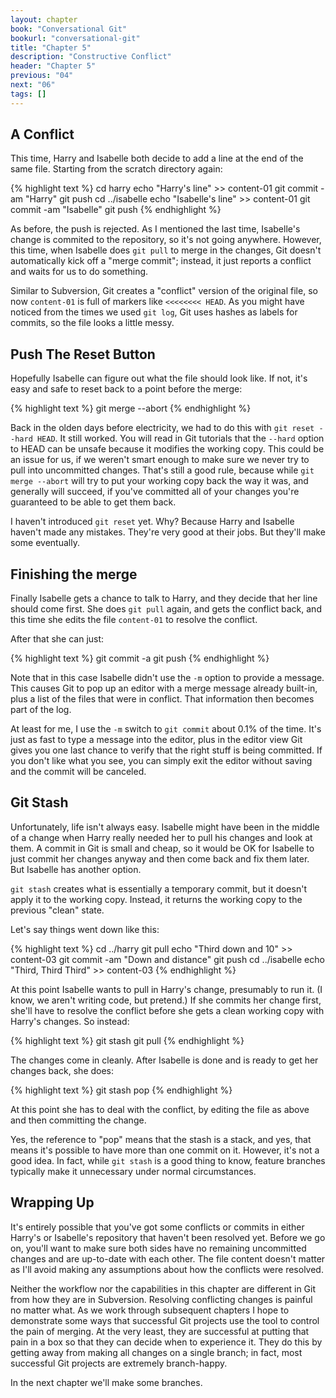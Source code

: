 ```yaml
---
layout: chapter
book: "Conversational Git"
bookurl: "conversational-git"
title: "Chapter 5"
description: "Constructive Conflict"
header: "Chapter 5"
previous: "04"
next: "06"
tags: []
---
```


A Conflict
----------

This time, Harry and Isabelle both decide to add a line at the end of the same
file. Starting from the scratch directory again:

{% highlight text %}
cd harry
echo "Harry's line" >> content-01
git commit -am "Harry"
git push
cd ../isabelle
echo "Isabelle's line" >> content-01
git commit -am "Isabelle"
git push
{% endhighlight %}

As before, the push is rejected. As I mentioned the last time, Isabelle's change
is commited to the repository, so it's not going anywhere. However, this time,
when Isabelle does `git pull` to merge in the changes, Git doesn't automatically
kick off a "merge commit"; instead, it just reports a conflict and waits for us
to do something.

Similar to Subversion, Git creates a "conflict" version of the original file,
so now `content-01` is full of markers like `<<<<<<<< HEAD`. As you might have
noticed from the times we used `git log`, Git uses hashes as labels for commits, so
the file looks a little messy.

Push The Reset Button
---------------------

Hopefully Isabelle can figure out what the file should look like. If not, it's easy
and safe to reset back to a point before the merge:

{% highlight text %}
git merge --abort
{% endhighlight %}

Back in the olden days before electricity, we had to do this with `git reset
--hard HEAD`. It still worked.  You will read in Git tutorials that the
`--hard` option to HEAD can be unsafe because it modifies the working copy.
This could be an issue for us, if we weren't smart enough to make sure we never
try to pull into uncommitted changes. That's still a good rule, because while
`git merge --abort` will try to put your working copy back the way it was, and
generally will succeed, if you've committed all of your changes you're
guaranteed to be able to get them back.

I haven't introduced `git reset` yet. Why? Because Harry and Isabelle haven't
made any mistakes. They're very good at their jobs. But they'll make some
eventually.

Finishing the merge
-------------------

Finally Isabelle gets a chance to talk to Harry, and they decide that her line
should come first. She does `git pull` again, and gets the conflict back, and this
time she edits the file `content-01` to resolve the conflict.

After that she can just:

{% highlight text %}
git commit -a
git push
{% endhighlight %}

Note that in this case Isabelle didn't use the `-m` option to provide a message.
This causes Git to pop up an editor with a merge message already built-in, plus a list
of the files that were in conflict. That information then becomes part of the log.

At least for me, I use the `-m` switch to `git commit` about 0.1% of the time. It's
just as fast to type a message into the editor, plus in the editor view Git gives you
one last chance to verify that the right stuff is being committed. If you don't like
what you see, you can simply exit the editor without saving and the commit will be
canceled.

Git Stash
---------

Unfortunately, life isn't always easy. Isabelle might have been in the middle of
a change when Harry really needed her to pull his changes and look at them. A commit
in Git is small and cheap, so it would be OK for Isabelle to just commit her changes
anyway and then come back and fix them later. But Isabelle has another option.

`git stash` creates what is essentially a temporary commit, but it doesn't apply it
to the working copy. Instead, it returns the working copy to the previous "clean" state.

Let's say things went down like this:

{% highlight text %}
cd ../harry
git pull
echo "Third down and 10" >> content-03
git commit -am "Down and distance"
git push
cd ../isabelle
echo "Third, Third Third" >> content-03
{% endhighlight %}

At this point Isabelle wants to pull in Harry's change, presumably to run it. (I know,
we aren't writing code, but pretend.) If she commits her change first, she'll have to
resolve the conflict before she gets a clean working copy with Harry's changes.
So instead:

{% highlight text %}
git stash
git pull
{% endhighlight %}

The changes come in cleanly. After Isabelle is done and is ready to get her changes
back, she does:

{% highlight text %}
git stash pop
{% endhighlight %}

At this point she has to deal with the conflict, by editing the file as above and
then committing the change.

Yes, the reference to "pop" means that the stash is a stack, and yes, that
means it's possible to have more than one commit on it.  However, it's not a
good idea. In fact, while `git stash` is a good thing to know, feature branches
typically make it unnecessary under normal circumstances.

Wrapping Up
-----------

It's entirely possible that you've got some conflicts or commits in either Harry's or
Isabelle's repository that haven't been resolved yet. Before we go on, you'll want to
make sure both sides have no remaining uncommitted changes and are up-to-date with
each other. The file content doesn't matter as I'll avoid making any assumptions about
how the conflicts were resolved.

Neither the workflow nor the capabilities in this chapter are different in Git
from how they are in Subversion. Resolving conflicting changes is painful no
matter what. As we work through subsequent chapters I hope to demonstrate some
ways that successful Git projects use the tool to control the pain of merging.
At the very least, they are successful at putting that pain in a box so that
they can decide when to experience it. They do this by getting away from making
all changes on a single branch; in fact, most successful Git projects are
extremely branch-happy.

In the next chapter we'll make some branches.

